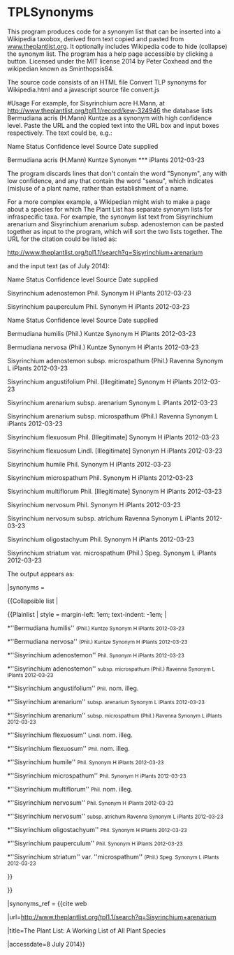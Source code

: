 TPLSynonyms
===========

This program produces code for a synonym list that can be inserted into a Wikipedia taxobox,
derived from text copied and pasted from www.theplantlist.org. It optionally includes Wikipedia
code to hide (collapse) the synonym list. The program has a help page accessible by clicking a button.
Licensed under the MIT license 2014 by Peter Coxhead and the wikipedian known as Sminthopsis84.

The source code consists of an HTML file Convert TLP synonyms for Wikipedia.html and a javascript source file
convert.js

#Usage
For example, for Sisyrinchium acre H.Mann, at http://www.theplantlist.org/tpl1.1/record/kew-324946
the database lists Bermudiana acris (H.Mann) Kuntze as a synonym with high confidence level.
Paste the URL and the copied text into the URL box and input boxes respectively. The text could be, e.g.:

Name Status Confidence level Source Date supplied

Bermudiana acris (H.Mann) Kuntze Synonym *** iPlants 2012-03-23

The program discards lines that don't contain the word "Synonym", any with low confidence, and any that
contain the word "sensu", which indicates (mis)use of a plant name, rather than establishment of a name.

For a more complex example, a Wikipedian might wish to make a page about a species for which The Plant List
has separate synonym lists for infraspecific taxa. For example, the synonym list text from
Sisyrinchium arenarium and Sisyrinchium arenarium subsp. adenostemon can be pasted together as input to the program,
which will sort the two lists together. The URL for the citation could be listed as:

http://www.theplantlist.org/tpl1.1/search?q=Sisyrinchium+arenarium

and the input text (as of July 2014):


Name Status Confi­dence level Source Date supplied

Sisyrinchium adenostemon Phil. Synonym H iPlants 2012-03-23

Sisyrinchium pauperculum Phil. Synonym H iPlants 2012-03-23


Name Status Confi­dence level Source Date supplied

Bermudiana humilis (Phil.) Kuntze Synonym H iPlants 2012-03-23

Bermudiana nervosa (Phil.) Kuntze Synonym H iPlants 2012-03-23

Sisyrinchium adenostemon subsp. microspathum (Phil.) Ravenna Synonym L iPlants 2012-03-23

Sisyrinchium angustifolium Phil. [Illegitimate] Synonym H iPlants 2012-03-23

Sisyrinchium arenarium subsp. arenarium Synonym L iPlants 2012-03-23

Sisyrinchium arenarium subsp. microspathum (Phil.) Ravenna Synonym L iPlants 2012-03-23

Sisyrinchium flexuosum Phil. [Illegitimate] Synonym H iPlants 2012-03-23

Sisyrinchium flexuosum Lindl. [Illegitimate] Synonym H iPlants 2012-03-23

Sisyrinchium humile Phil. Synonym H iPlants 2012-03-23

Sisyrinchium microspathum Phil. Synonym H iPlants 2012-03-23

Sisyrinchium multiflorum Phil. [Illegitimate] Synonym H iPlants 2012-03-23

Sisyrinchium nervosum Phil. Synonym H iPlants 2012-03-23

Sisyrinchium nervosum subsp. atrichum Ravenna Synonym L iPlants 2012-03-23

Sisyrinchium oligostachyum Phil. Synonym H iPlants 2012-03-23

Sisyrinchium striatum var. microspathum (Phil.) Speg. Synonym L iPlants 2012-03-23


The output appears as:

|synonyms =

{{Collapsible list |

{{Plainlist | style = margin-left: 1em; text-indent: -1em; |

*''Bermudiana humilis'' <small>(Phil.) Kuntze Synonym H iPlants 2012-03-23</small>

*''Bermudiana nervosa'' <small>(Phil.) Kuntze Synonym H iPlants 2012-03-23</small>

*''Sisyrinchium adenostemon'' <small>Phil. Synonym H iPlants 2012-03-23</small>

*''Sisyrinchium adenostemon'' <small>subsp. microspathum (Phil.) Ravenna Synonym L iPlants 2012-03-23</small>

*''Sisyrinchium angustifolium'' <small>Phil.</small> nom. illeg.

*''Sisyrinchium arenarium'' <small>subsp. arenarium Synonym L iPlants 2012-03-23</small>

*''Sisyrinchium arenarium'' <small>subsp. microspathum (Phil.) Ravenna Synonym L iPlants 2012-03-23</small>

*''Sisyrinchium flexuosum'' <small>Lindl.</small> nom. illeg.

*''Sisyrinchium flexuosum'' <small>Phil.</small> nom. illeg.

*''Sisyrinchium humile'' <small>Phil. Synonym H iPlants 2012-03-23</small>

*''Sisyrinchium microspathum'' <small>Phil. Synonym H iPlants 2012-03-23</small>

*''Sisyrinchium multiflorum'' <small>Phil.</small> nom. illeg.

*''Sisyrinchium nervosum'' <small>Phil. Synonym H iPlants 2012-03-23</small>

*''Sisyrinchium nervosum'' <small>subsp. atrichum Ravenna Synonym L iPlants 2012-03-23</small>

*''Sisyrinchium oligostachyum'' <small>Phil. Synonym H iPlants 2012-03-23</small>

*''Sisyrinchium pauperculum'' <small>Phil. Synonym H iPlants 2012-03-23</small>

*''Sisyrinchium striatum'' var. ''microspathum'' <small>(Phil.) Speg. Synonym L iPlants 2012-03-23</small>

}}

}}

|synonyms_ref = {{cite web

|url=http://www.theplantlist.org/tpl1.1/search?q=Sisyrinchium+arenarium

|title=The Plant List: A Working List of All Plant Species

|accessdate=8 July 2014}}
